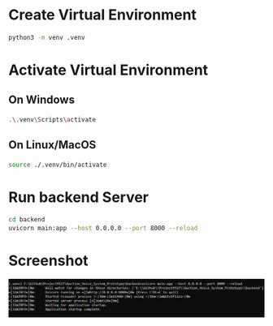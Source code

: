 # Create Virtual Environment

```bash
python3 -m venv .venv
```

# Activate Virtual Environment
## On Windows
```bash
.\.venv\Scripts\activate
```
## On Linux/MacOS
```bash
source ./.venv/bin/activate
```

# Run backend Server
```bash
cd backend
uvicorn main:app --host 0.0.0.0 --port 8000 --reload
```

# Screenshot
![Screenshot](image.png)